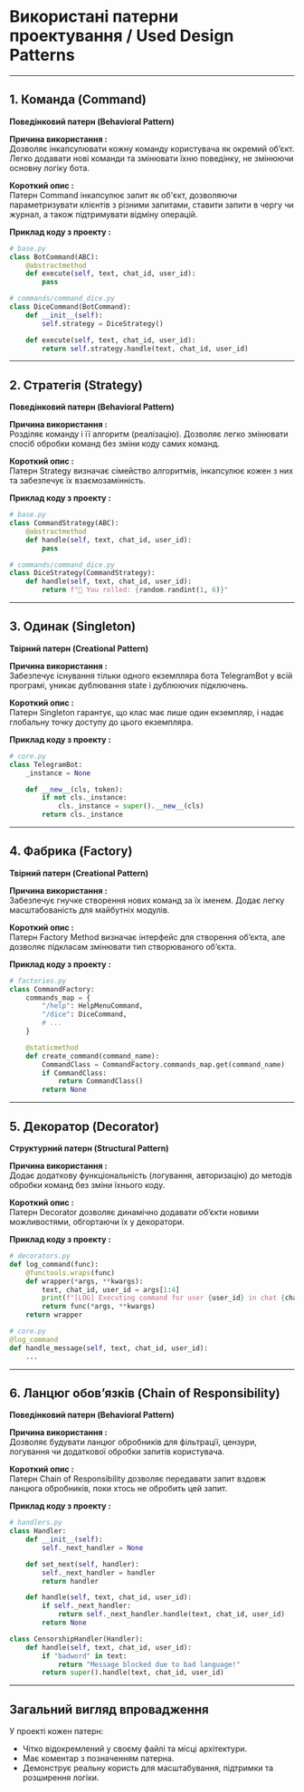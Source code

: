 # Використані патерни проектування / Used Design Patterns

---

## 1. Команда (Command) 

**Поведінковий патерн (Behavioral Pattern)**

**Причина використання :**  
Дозволяє інкапсулювати кожну команду користувача як окремий об’єкт. Легко додавати нові команди та змінювати їхню поведінку, не змінюючи основну логіку бота.

**Короткий опис :**  
Патерн Command інкапсулює запит як об'єкт, дозволяючи параметризувати клієнтів з різними запитами, ставити запити в чергу чи журнал, а також підтримувати відміну операцій.

**Приклад коду з проекту :**
```python
# base.py
class BotCommand(ABC):
    @abstractmethod
    def execute(self, text, chat_id, user_id):
        pass

# commands/command_dice.py
class DiceCommand(BotCommand):
    def __init__(self):
        self.strategy = DiceStrategy()

    def execute(self, text, chat_id, user_id):
        return self.strategy.handle(text, chat_id, user_id)
```

---

## 2. Стратегія (Strategy)

**Поведінковий патерн (Behavioral Pattern)**

**Причина використання :**  
Розділяє команду і її алгоритм (реалізацію). Дозволяє легко змінювати спосіб обробки команд без зміни коду самих команд.

**Короткий опис :**  
Патерн Strategy визначає сімейство алгоритмів, інкапсулює кожен з них та забезпечує їх взаємозамінність.

**Приклад коду з проекту :**
```python
# base.py
class CommandStrategy(ABC):
    @abstractmethod
    def handle(self, text, chat_id, user_id):
        pass

# commands/command_dice.py
class DiceStrategy(CommandStrategy):
    def handle(self, text, chat_id, user_id):
        return f"🎲 You rolled: {random.randint(1, 6)}"
```

---

## 3. Одинак (Singleton) 

**Твірний патерн (Creational Pattern)**

**Причина використання :**  
Забезпечує існування тільки одного екземпляра бота TelegramBot у всій програмі, уникає дублювання state і дублюючих підключень.

**Короткий опис :**  
Патерн Singleton гарантує, що клас має лише один екземпляр, і надає глобальну точку доступу до цього екземпляра.

**Приклад коду з проекту :**
```python
# core.py
class TelegramBot:
    _instance = None

    def __new__(cls, token):
        if not cls._instance:
            cls._instance = super().__new__(cls)
        return cls._instance
```

---

## 4. Фабрика (Factory) 

**Твірний патерн (Creational Pattern)**

**Причина використання :**  
Забезпечує гнучке створення нових команд за їх іменем. Додає легку масштабованість для майбутніх модулів.

**Короткий опис :**  
Патерн Factory Method визначає інтерфейс для створення об’єкта, але дозволяє підкласам змінювати тип створюваного об’єкта.

**Приклад коду з проекту :**
```python
# factories.py
class CommandFactory:
    commands_map = {
        "/help": HelpMenuCommand,
        "/dice": DiceCommand,
        # ...
    }

    @staticmethod
    def create_command(command_name):
        CommandClass = CommandFactory.commands_map.get(command_name)
        if CommandClass:
            return CommandClass()
        return None
```

---

## 5. Декоратор (Decorator) 

**Структурний патерн (Structural Pattern)**

**Причина використання :**  
Додає додаткову функціональність (логування, авторизацію) до методів обробки команд без зміни їхнього коду.

**Короткий опис :**  
Патерн Decorator дозволяє динамічно додавати об’єкти новими можливостями, обгортаючи їх у декоратори.

**Приклад коду з проекту :**
```python
# decorators.py
def log_command(func):
    @functools.wraps(func)
    def wrapper(*args, **kwargs):
        text, chat_id, user_id = args[1:4]
        print(f"[LOG] Executing command for user {user_id} in chat {chat_id}: {text}")
        return func(*args, **kwargs)
    return wrapper

# core.py
@log_command
def handle_message(self, text, chat_id, user_id):
    ...
```

---

## 6. Ланцюг обов’язків (Chain of Responsibility) 

**Поведінковий патерн (Behavioral Pattern)**

**Причина використання :**  
Дозволяє будувати ланцюг обробників для фільтрації, цензури, логування чи додаткової обробки запитів користувача.

**Короткий опис :**  
Патерн Chain of Responsibility дозволяє передавати запит вздовж ланцюга обробників, поки хтось не обробить цей запит.

**Приклад коду з проекту :**
```python
# handlers.py
class Handler:
    def __init__(self):
        self._next_handler = None

    def set_next(self, handler):
        self._next_handler = handler
        return handler

    def handle(self, text, chat_id, user_id):
        if self._next_handler:
            return self._next_handler.handle(text, chat_id, user_id)
        return None

class CensorshipHandler(Handler):
    def handle(self, text, chat_id, user_id):
        if "badword" in text:
            return "Message blocked due to bad language!"
        return super().handle(text, chat_id, user_id)
```

---

## Загальний вигляд впровадження 

У проекті кожен патерн:
- Чітко відокремлений у своєму файлі та місці архітектури.
- Має коментар з позначенням патерна.
- Демонструє реальну користь для масштабування, підтримки та розширення логіки.
